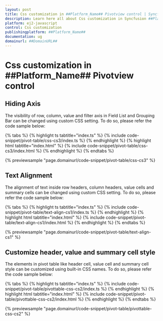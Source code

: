 ```yaml
---
layout: post
title: Css customization in ##Platform_Name## Pivotview control | Syncfusion
description: Learn here all about Css customization in Syncfusion ##Platform_Name## Pivotview control of Syncfusion Essential JS 2 and more.
platform: ej2-javascript
control: Css customization 
publishingplatform: ##Platform_Name##
documentation: ug
domainurl: ##DomainURL##
---
```


# Css customization in ##Platform_Name## Pivotview control

## Hiding Axis

The visibility of row, column, value and filter axis in Field List and Grouping Bar can be changed using custom CSS setting. To do so, please refer the code sample below:

{% tabs %}
{% highlight ts tabtitle="index.ts" %}
{% include code-snippet/pivot-table/css-cs3/index.ts %}
{% endhighlight %}
{% highlight html tabtitle="index.html" %}
{% include code-snippet/pivot-table/css-cs3/index.html %}
{% endhighlight %}
{% endtabs %}
          
{% previewsample "page.domainurl/code-snippet/pivot-table/css-cs3" %}

## Text Alignment

The alignment of text inside row headers, column headers, value cells and summary cells can be changed using custom CSS setting. To do so, please refer the code sample below:

{% tabs %}
{% highlight ts tabtitle="index.ts" %}
{% include code-snippet/pivot-table/text-align-cs1/index.ts %}
{% endhighlight %}
{% highlight html tabtitle="index.html" %}
{% include code-snippet/pivot-table/text-align-cs1/index.html %}
{% endhighlight %}
{% endtabs %}
          
{% previewsample "page.domainurl/code-snippet/pivot-table/text-align-cs1" %}

## Customize header, value and summary cell style

The elements in pivot table like header cell, value cell and summary cell style can be customized using built-in CSS names. To do so, please refer the code sample below:

{% tabs %}
{% highlight ts tabtitle="index.ts" %}
{% include code-snippet/pivot-table/pivottable-css-cs2/index.ts %}
{% endhighlight %}
{% highlight html tabtitle="index.html" %}
{% include code-snippet/pivot-table/pivottable-css-cs2/index.html %}
{% endhighlight %}
{% endtabs %}
          
{% previewsample "page.domainurl/code-snippet/pivot-table/pivottable-css-cs2" %}